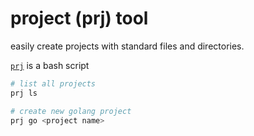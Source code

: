# project (prj) tool

easily create projects with standard files and directories.

[`prj`](prj) is a bash script

```sh
# list all projects
prj ls

# create new golang project
prj go <project name>
```